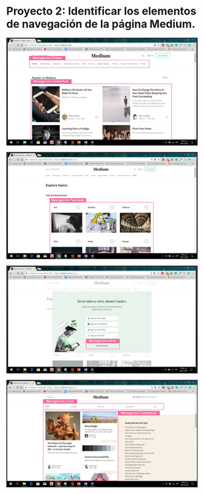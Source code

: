 # Proyecto 2: Identificar los elementos de navegación de la página Medium.

![imagen1](../assets/images/medium/imagen1.png)

![imagen1](../assets/images/medium/imagen2.png)

![imagen1](../assets/images/medium/imagen3.png)

![imagen1](../assets/images/medium/imagen4.png)